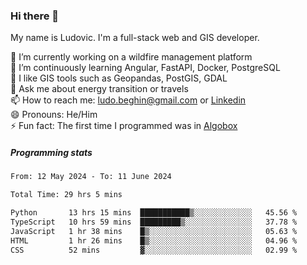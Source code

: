 ### Hi there 👋

My name is Ludovic. I'm a full-stack web and GIS developer.

 🔭 I’m currently working on a wildfire management platform<br/>
 🌱 I’m continuously learning Angular, FastAPI, Docker, PostgreSQL<br/>
 👯 I like GIS tools such as Geopandas, PostGIS, GDAL<br/>
 💬 Ask me about energy transition or travels<br/>
 📫 How to reach me: ludo.beghin@gmail.com or [Linkedin](https://www.linkedin.com/in/ludovic-beghin/)<br/>
 😄 Pronouns: He/Him<br/>
 ⚡ Fun fact: The first time I programmed was in [Algobox](https://fr.wikipedia.org/wiki/Algobox)<br/>

##### Programming stats
<!--START_SECTION:waka-->

```txt
From: 12 May 2024 - To: 11 June 2024

Total Time: 29 hrs 5 mins

Python       13 hrs 15 mins  ███████████▒░░░░░░░░░░░░░   45.56 %
TypeScript   10 hrs 59 mins  █████████▒░░░░░░░░░░░░░░░   37.78 %
JavaScript   1 hr 38 mins    █▒░░░░░░░░░░░░░░░░░░░░░░░   05.63 %
HTML         1 hr 26 mins    █▒░░░░░░░░░░░░░░░░░░░░░░░   04.96 %
CSS          52 mins         ▓░░░░░░░░░░░░░░░░░░░░░░░░   02.99 %
```

<!--END_SECTION:waka-->
